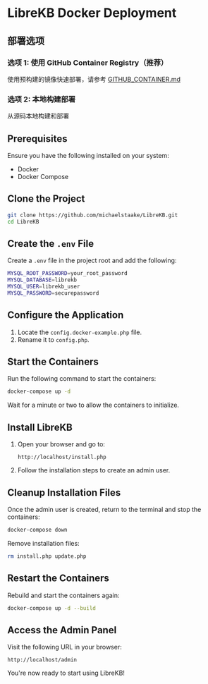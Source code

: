 # LibreKB Docker Deployment

## 部署选项

### 选项 1: 使用 GitHub Container Registry（推荐）
使用预构建的镜像快速部署，请参考 [GITHUB_CONTAINER.md](GITHUB_CONTAINER.md)

### 选项 2: 本地构建部署
从源码本地构建和部署

## Prerequisites
Ensure you have the following installed on your system:
- Docker
- Docker Compose

## Clone the Project
```sh
git clone https://github.com/michaelstaake/LibreKB.git
cd LibreKB
```

## Create the `.env` File
Create a `.env` file in the project root and add the following:
```sh
MYSQL_ROOT_PASSWORD=your_root_password
MYSQL_DATABASE=librekb
MYSQL_USER=librekb_user
MYSQL_PASSWORD=securepassword
```

## Configure the Application
1. Locate the `config.docker-example.php` file.
2. Rename it to `config.php`.

## Start the Containers
Run the following command to start the containers:
```sh
docker-compose up -d
```
Wait for a minute or two to allow the containers to initialize.

## Install LibreKB
1. Open your browser and go to:
   ```
   http://localhost/install.php
   ```
2. Follow the installation steps to create an admin user.

## Cleanup Installation Files
Once the admin user is created, return to the terminal and stop the containers:
```sh
docker-compose down
```
Remove installation files:
```sh
rm install.php update.php
```

## Restart the Containers
Rebuild and start the containers again:
```sh
docker-compose up -d --build
```

## Access the Admin Panel
Visit the following URL in your browser:
```
http://localhost/admin
```
You're now ready to start using LibreKB!

